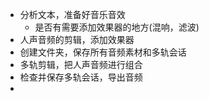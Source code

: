 - 分析文本，准备好音乐音效
	- 是否有需要添加效果器的地方(混响，滤波)
- 人声音频的剪辑，添加效果器
- 创建文件夹，保存所有音频素材和多轨会话
- 多轨剪辑，把人声音频进行组合
- 检查并保存多轨会话，导出音频
-